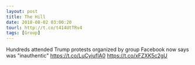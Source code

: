 ```yaml
---
layout: post
title: The Hill
date: 2018-08-02 03:00:20
tourl: http://t.co/t414UtTRv4
tags: [Group]
---
```

Hundreds attended Trump protests organized by group Facebook now says was "inauthentic" https://t.co/LuCyiufIA0 https://t.co/xFZXK5c2gU